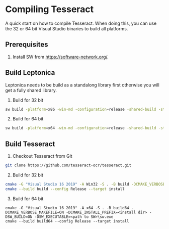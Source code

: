 # Compiling Tesseract

A quick start on how to compile Tesseract. When doing this, you can use the 32 or 64 bit Visual Studio binaries to build all platforms.

## Prerequisites

1. Install SW from https://software-network.org/.

## Build Leptonica

Leptonica needs to be build as a standalong library first otherwise you will get a fully shared library.

1. Build for 32 bit

```sh
sw build -platform=x86 -win-md -configuration=release -shared-build -static-deps -v -show-output -ide-copy-to-dir=. org.sw.demo.danbloomberg.leptonica-1.80.0
```

2. Build for 64 bit

```sh
sw build -platform=x64 -win-md -configuration=release -shared-build -static-deps -v -show-output -ide-copy-to-dir=. org.sw.demo.danbloomberg.leptonica-1.80.0
```

## Build Tesseract

1. Checkout Tesseract from Git

```sh
git clone https://github.com/tesseract-ocr/tesseract.git
```

2. Build for 32 bit

```sh
cmake -G "Visual Studio 16 2019" -A Win32 -S . -B build -DCMAKE_VERBOSE_MAKEFILE=ON -DCMAKE_INSTALL_PREFIX=<install dir> -DSW_BUILD=ON -DSW_EXECUTABLE=<path to SW>\sw.exe
cmake --build build --config Release --target install
```

3. Build for 64 bit

```
cmake -G "Visual Studio 16 2019" -A x64 -S . -B build64 -DCMAKE_VERBOSE_MAKEFILE=ON -DCMAKE_INSTALL_PREFIX=<install dir> -DSW_BUILD=ON -DSW_EXECUTABLE=<path to SW>\sw.exe
cmake --build build64 --config Release --target install
```


